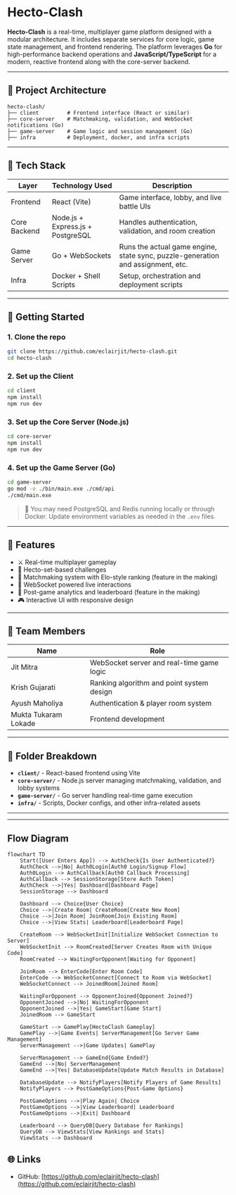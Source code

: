 # Hecto-Clash

**Hecto-Clash** is a real-time, multiplayer game platform designed with a modular architecture. It includes separate services for core logic, game state management, and frontend rendering. The platform leverages **Go** for high-performance backend operations and **JavaScript/TypeScript** for a modern, reactive frontend along with the core-server backend.

---

## 🧠 Project Architecture

```
hecto-clash/
├── client         # Frontend interface (React or similar)
├── core-server    # Matchmaking, validation, and WebSocket notifications (Go)
├── game-server    # Game logic and session management (Go)
├── infra          # Deployment, docker, and infra scripts
```

---

## 🔧 Tech Stack

| Layer        | Technology Used                   | Description                                                                     |
| ------------ | --------------------------------- | ------------------------------------------------------------------------------- |
| Frontend     | React (Vite)                      | Game interface, lobby, and live battle UIs                                      |
| Core Backend | Node.js + Express.js + PostgreSQL | Handles authentication, validation, and room creation                           |
| Game Server  | Go + WebSockets                   | Runs the actual game engine, state sync, puzzle-generation and assignment, etc. |
| Infra        | Docker + Shell Scripts            | Setup, orchestration and deployment scripts                                     |

---

## 🚀 Getting Started

### 1. Clone the repo

```bash
git clone https://github.com/eclairjit/hecto-clash.git
cd hecto-clash
```

### 2. Set up the Client

```bash
cd client
npm install
npm run dev
```

### 3. Set up the Core Server (Node.js)

```bash
cd core-server
npm install
npm run dev
```

### 4. Set up the Game Server (Go)

```bash
cd game-server
go mod -o ./bin/main.exe ./cmd/api
./cmd/main.exe
```

> 📝 You may need PostgreSQL and Redis running locally or through Docker. Update environment variables as needed in the `.env` files.

---

## 🧪 Features

- ⚔️ Real-time multiplayer gameplay
- 🧩 Hecto-set-based challenges
- 🔄 Matchmaking system with Elo-style ranking (feature in the making)
- 📡 WebSocket powered live interactions
- 🧾 Post-game analytics and leaderboard (feature in the making)
- 🎮 Interactive UI with responsive design

---

## 👥 Team Members

| Name                 | Role                                      |
| -------------------- | ----------------------------------------- |
| Jit Mitra            | WebSocket server and real-time game logic |
| Krish Gujarati       | Ranking algorithm and point system design |
| Ayush Maholiya       | Authentication & player room system       |
| Mukta Tukaram Lokade | Frontend development                      |

---

## 📂 Folder Breakdown

- **`client/`** - React-based frontend using Vite
- **`core-server/`** - Node.js server managing matchmaking, validation, and lobby systems
- **`game-server/`** - Go server handling real-time game execution
- **`infra/`** - Scripts, Docker configs, and other infra-related assets

---

<!--
## 🤝 Contributing

Contributions are welcome! Please:

1. Fork the repository
2. Create a new branch
3. Make your changes
4. Open a Pull Request

--- -->

<!-- ## 📄 License

This project is licensed under the [MIT License](LICENSE). -->

---

## Flow Diagram

```mermaid
flowchart TD
    Start([User Enters App]) --> AuthCheck{Is User Authenticated?}
    AuthCheck -->|No| Auth0Login[Auth0 Login/Signup Flow]
    Auth0Login --> AuthCallback[Auth0 Callback Processing]
    AuthCallback --> SessionStorage[Store Auth Token]
    AuthCheck -->|Yes| Dashboard[Dashboard Page]
    SessionStorage --> Dashboard

    Dashboard --> Choice{User Choice}
    Choice -->|Create Room| CreateRoom[Create New Room]
    Choice -->|Join Room| JoinRoom[Join Existing Room]
    Choice -->|View Stats| Leaderboard[Leaderboard Page]

    CreateRoom --> WebSocketInit[Initialize WebSocket Connection to Server]
    WebSocketInit --> RoomCreated[Server Creates Room with Unique Code]
    RoomCreated --> WaitingForOpponent[Waiting for Opponent]

    JoinRoom --> EnterCode[Enter Room Code]
    EnterCode --> WebSocketConnect[Connect to Room via WebSocket]
    WebSocketConnect --> JoinedRoom[Joined Room]

    WaitingForOpponent --> OpponentJoined{Opponent Joined?}
    OpponentJoined -->|No| WaitingForOpponent
    OpponentJoined -->|Yes| GameStart[Game Start]
    JoinedRoom --> GameStart

    GameStart --> GamePlay[HectoClash Gameplay]
    GamePlay -->|Game Events| ServerManagement[Go Server Game Management]
    ServerManagement -->|Game Updates| GamePlay

    ServerManagement --> GameEnd{Game Ended?}
    GameEnd -->|No| ServerManagement
    GameEnd -->|Yes| DatabaseUpdate[Update Match Results in Database]

    DatabaseUpdate --> NotifyPlayers[Notify Players of Game Results]
    NotifyPlayers --> PostGameOptions{Post-Game Options}

    PostGameOptions -->|Play Again| Choice
    PostGameOptions -->|View Leaderboard| Leaderboard
    PostGameOptions -->|Exit| Dashboard

    Leaderboard --> QueryDB[Query Database for Rankings]
    QueryDB --> ViewStats[View Rankings and Stats]
    ViewStats --> Dashboard
```

## 🌐 Links

- GitHub: [https://github.com/eclairjit/hecto-clash](https://github.com/eclairjit/hecto-clash)
